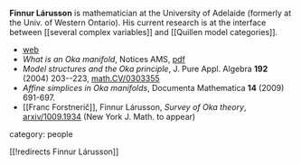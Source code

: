 __Finnur L&#225;russon__ is mathematician at the University of Adelaide (formerly at the Univ. of Western Ontario). His current research is at the interface between [[several complex variables]] and [[Quillen model categories]].

* [web](http://www.maths.adelaide.edu.au/finnur.larusson)
* _What is an Oka manifold_, Notices AMS, [pdf](http://www.ams.org/notices/201001/rtx100100050p.pdf)
* _Model structures and the Oka principle_, J. Pure Appl. Algebra __192__ (2004) 203--223, [math.CV/0303355](http://arxiv.org/abs/math/0303355)
* _Affine simplices in Oka manifolds_, Documenta Mathematica __14__ (2009) 691-697. 
* [[Franc Forstnerič]], Finnur L&#225;russon, _Survey of Oka theory_, [arxiv/1009.1934](http://arxiv.org/abs/1009.1934) (New York J. Math. to appear)

category: people

[[!redirects Finnur Lárusson]]